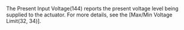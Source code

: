 The Present Input Voltage(144) reports the present voltage level being supplied to the actuator. For more details, see the [Max/Min Voltage Limit(32, 34)].
